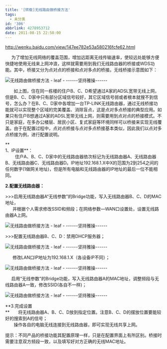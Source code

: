 ```yaml
---
title: '[转载]无线路由做桥接方法'
tags:
  - 未分类
id: '306'
abbrlink: 4278953712
date: 2011-08-15 22:58:00
---
```


http://wenku.baidu.com/view/147ee782e53a580216fcfe62.html  

  

     为了增加无线网络的覆盖范围，增加远距离无线传输速率，使较远处能够方便快捷地使用无线来上网冲浪，这样就需要用到我们无线路由器的桥接或WDS功能。其中，桥接又分为点对点的桥接和点对多点的桥接。无线桥接示意图如下：  

![无线路由做桥接方法 - leaf - ------坚持雅操------](http://img.ph.126.net/CnM_ltTcFWmNS9QynizOSQ==/1582733794060896667.jpg "无线路由做桥接方法 - leaf - ------坚持雅操------")

       如上图，住在同一栋楼的住户B、C、D希望通过A家的ADSL宽带无线上网，但是B、C、D家中只有部分区域信号较好，其它区域信号弱或者根本就搜不到信号，怎么办？在B、C、D家中各增加一台TP-LINK无线路由器，通过无线桥接功能就可以实现整个区域的完美覆盖、消除盲点，这是点对多点桥接的典型应用。如果只有住户B想通过A家的ADSL宽带无线上网，则需要用到点对点的桥接模式。不只是家庭，在多办公楼层、居民小区、复式家庭等环境同样可以桥接来实现无线覆盖。由于在配置过程中，点对点桥接与点对多点桥接基本类似，因此我们以点对多点桥接为例，进行配置说明。  

**  
1、IP设置**：  
        住户A、B、C、D家中的无线路由器依次标记为无线路由器A、无线路由器B、无线路由器C、无线路由器D。IP地址192.168.1.X中X的范围为2到254之间的任何数字(1做网关地址)，但是所有电脑和无线路由器的IP地址的最后一位不能相同。  

**2.配置无线路由器：**  

\>>>启用无线路由器A“无线参数”的Bridge功能，写入无线路由器B、C、D的MAC地址，  
      并根据个人需求修改SSID和频段；在网络参数—WAN口设置处，设置无线路由器A上网。

![无线路由做桥接方法 - leaf - ------坚持雅操------](http://img.ph.126.net/X-XjmwQQbqLFzLmQEmw7Rg==/1585548543828003312.jpg "无线路由做桥接方法 - leaf - ------坚持雅操------")

\>>>配置无线路由器B、C、D：禁用DHCP服务器；  

![无线路由做桥接方法 - leaf - ------坚持雅操------](http://img.ph.126.net/OyZOV5YJmymo5pBIbvLU_A==/1585548543828003319.jpg "无线路由做桥接方法 - leaf - ------坚持雅操------")

      修改LAN口IP地址为192.168.1.X（各设备IP不同）；  

![无线路由做桥接方法 - leaf - ------坚持雅操------](http://img.ph.126.net/qijlhnIMIFEPVZzYQ9tUvA==/1277333444329834975.jpg "无线路由做桥接方法 - leaf - ------坚持雅操------")

     启用“无线参数”的Bridge功能，写入无线路由器A的MAC地址，调整频段与无线路由器A一致，修改SSID(各自不一样)；  

![无线路由做桥接方法 - leaf - ------坚持雅操------](http://img.ph.126.net/73sBSRQqZrEqPkywZ9QFQQ==/2618280233379400085.jpg "无线路由做桥接方法 - leaf - ------坚持雅操------")

  
**3.完成设置  
**       将无线路由器A、B、C、D放到指定位置。注意B、C、D的摆放位置要能较好的搜索到A的信号；  
       操作各自的电脑无线连接到无线路由器，即可实现无线共享上网。  
  
提示：不同产品的桥接功能其配置原理一样，只是在配置界面上有所区别。桥接时需要注意双方频段一致，以及填写好对方正确的无线MAC地址。